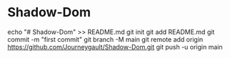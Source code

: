 # Shadow-Dom
echo "# Shadow-Dom" >> README.md
git init
git add README.md
git commit -m "first commit"
git branch -M main
git remote add origin https://github.com/Journeygault/Shadow-Dom.git
git push -u origin main

